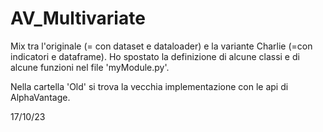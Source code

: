 # AV_Multivariate
Mix tra l'originale (= con dataset e dataloader) e la variante Charlie (=con indicatori e dataframe).
Ho spostato la definizione di alcune classi e di alcune funzioni nel file 'myModule.py'.

Nella cartella 'Old' si trova la vecchia implementazione con le api di AlphaVantage.

17/10/23
